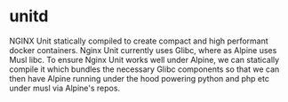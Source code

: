 # unitd
NGINX Unit statically compiled to create compact and high performant docker containers. Nginx Unit currently uses Glibc, where as Alpine uses Musl libc. To ensure Nginx Unit works well under Alpine, we can statically compile it which bundles the necessary Glibc components so that we can then have Alpine running under the hood powering python and php etc under musl via Alpine's repos.
